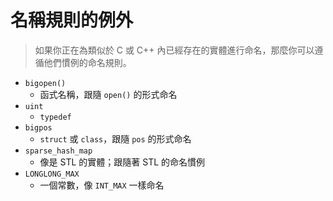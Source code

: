 # 名稱規則的例外

> 如果你正在為類似於 C 或 C++ 內已經存在的實體進行命名，那麼你可以遵循他們慣例的命名規則。

- `bigopen()`
  - 函式名稱，跟隨 `open()` 的形式命名
- `uint`
  - `typedef`
- `bigpos`
  - `struct` 或 `class`，跟隨 `pos` 的形式命名
- `sparse_hash_map`
  - 像是 STL 的實體；跟隨著 STL 的命名慣例
- `LONGLONG_MAX`
  - 一個常數，像 `INT_MAX` 一樣命名
